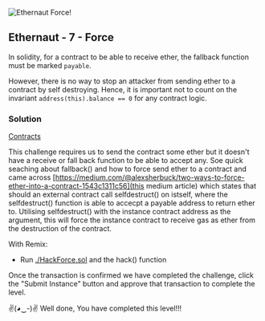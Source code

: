 ![Ethernaut Force!](https://ethernaut.openzeppelin.com/imgs/BigLevel7.svg)

## Ethernaut - 7 - Force

In solidity, for a contract to be able to receive ether, the fallback function must be marked ```payable```.

However, there is no way to stop an attacker from sending ether to a contract by self destroying. Hence, it is important not to count on the invariant ```address(this).balance == 0``` for any contract logic.

### Solution
[Contracts](./07-Force/)

This challenge requires us to send the contract some ether but it doesn't have a receive or fall back function to be able to accept any. Soe quick seaching about fallback() and how to force send ether to a contract and came across [https://medium.com/@alexsherbuck/two-ways-to-force-ether-into-a-contract-1543c1311c56](this medium article) which states that should an external contract call selfdestruct() on istself, where the selfdestruct() function is able to accecpt a payable address to return ether to. Utilising selfdestruct() with the instance contract address as the argument, this will force the instance contract to receive gas as ether from the destruction of the contract.

With Remix:
- Run [./HackForce.sol](./07-Force/HackForce.sol) and the hack() function

Once the transaction is confirmed we have completed the challenge, click the "Submit Instance" button and approve that transaction to complete the level.

✌(◕‿-)✌ Well done, You have completed this level!!!
